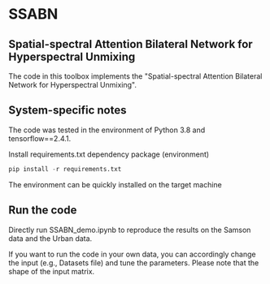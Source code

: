 # SSABN
## Spatial-spectral Attention Bilateral Network for Hyperspectral Unmixing
The code in this toolbox implements the "Spatial-spectral Attention Bilateral Network for Hyperspectral Unmixing". 

## System-specific notes
The code was tested in the environment of Python 3.8 and tensorflow==2.4.1.

Install requirements.txt dependency package (environment)
```python
pip install -r requirements.txt
```
The environment can be quickly installed on the target machine

## Run the code
Directly run SSABN_demo.ipynb to reproduce the results on the Samson data and the Urban data.

If you want to run the code in your own data, you can accordingly change the input (e.g., Datasets file) and tune the parameters. Please note that the shape of the input matrix.
